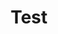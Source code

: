 ---
title: "Test"
passing_percentage: 70
layout: "test"
type: "test"
questions:
  - id: "q1"
    text: "What type of service mesh is Linkerd described as?"
    type: "single-answer"
    marks: 2
    options:
      - id: "a"
        text: "Heavy-weight service mesh"
      - id: "b"
        text: "Lightweight service mesh"
        is_correct: true
      - id: "c"
        text: "Enterprise service mesh"
      - id: "d"
        text: "Multi-cluster service mesh"
  - id: "q2"
    text: "What are the key features of Linkerd covered in this course?"
    type: "multiple-answers"
    marks: 2
    options:
      - id: "a"
        text: "Kubernetes integration"
        is_correct: true
      - id: "b"
        text: "Service mesh deployment"
        is_correct: true
      - id: "c"
        text: "Container orchestration"
  - id: "q3"
    text: "What platform is Linkerd designed to work with?"
    type: "short_answer" 
    marks: 2
    correct_answer: "Kubernetes" 
---